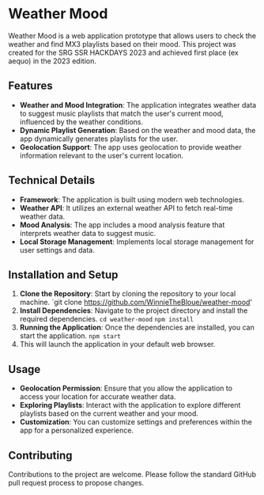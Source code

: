 # Weather Mood

Weather Mood is a web application prototype that allows users to check the weather and find MX3 playlists based on their mood. This project was created for the SRG SSR HACKDAYS 2023 and achieved first place (ex aequo) in the 2023 edition.

## Features

- **Weather and Mood Integration**: The application integrates weather data to suggest music playlists that match the user's current mood, influenced by the weather conditions.
- **Dynamic Playlist Generation**: Based on the weather and mood data, the app dynamically generates playlists for the user.
- **Geolocation Support**: The app uses geolocation to provide weather information relevant to the user's current location.

## Technical Details

- **Framework**: The application is built using modern web technologies.
- **Weather API**: It utilizes an external weather API to fetch real-time weather data.
- **Mood Analysis**: The app includes a mood analysis feature that interprets weather data to suggest music.
- **Local Storage Management**: Implements local storage management for user settings and data.

## Installation and Setup

1. **Clone the Repository**: Start by cloning the repository to your local machine.
   `git clone https://github.com/WinnieTheBloue/weather-mood'
2. **Install Dependencies**: Navigate to the project directory and install the required dependencies.
  `cd weather-mood`
  `npm install`
3. **Running the Application**: Once the dependencies are installed, you can start the application.
   `npm start`
4. This will launch the application in your default web browser.

## Usage
- **Geolocation Permission**: Ensure that you allow the application to access your location for accurate weather data.
- **Exploring Playlists**: Interact with the application to explore different playlists based on the current weather and your mood.
- **Customization**: You can customize settings and preferences within the app for a personalized experience.

## Contributing
Contributions to the project are welcome. Please follow the standard GitHub pull request process to propose changes.
